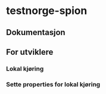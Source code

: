 # testnorge-spion

## Dokumentasjon

## For utviklere

### Lokal kjøring

### Sette properties for lokal kjøring